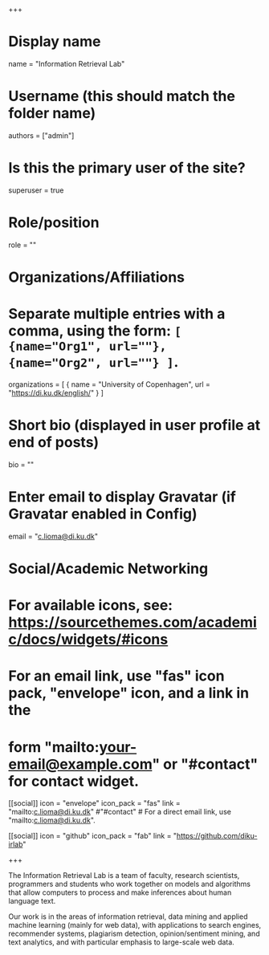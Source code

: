 +++
# Display name
name = "Information Retrieval Lab"

# Username (this should match the folder name)
authors = ["admin"]

# Is this the primary user of the site?
superuser = true

# Role/position
role = ""

# Organizations/Affiliations
#   Separate multiple entries with a comma, using the form: `[ {name="Org1", url=""}, {name="Org2", url=""} ]`.
organizations = [ { name = "University of Copenhagen", url = "https://di.ku.dk/english/" } ]

# Short bio (displayed in user profile at end of posts)
bio = ""

# Enter email to display Gravatar (if Gravatar enabled in Config)
email = "c.lioma@di.ku.dk"


# Social/Academic Networking
# For available icons, see: https://sourcethemes.com/academic/docs/widgets/#icons
#   For an email link, use "fas" icon pack, "envelope" icon, and a link in the
#   form "mailto:your-email@example.com" or "#contact" for contact widget.

[[social]]
  icon = "envelope"
  icon_pack = "fas"
  link = "mailto:c.lioma@di.ku.dk" #"#contact"  # For a direct email link, use "mailto:c.lioma@di.ku.dk".

[[social]]
  icon = "github"
  icon_pack = "fab"
  link = "https://github.com/diku-irlab"

+++

The Information Retrieval Lab is a team of faculty, research scientists, programmers and students who work together on models and algorithms that allow computers to process and make inferences about human language text. 

Our work is in the areas of information retrieval, data mining and applied machine learning (mainly for web data), with applications to search engines, recommender systems, plagiarism detection, opinion/sentiment mining, and text analytics, and with particular emphasis to large-scale web data.


